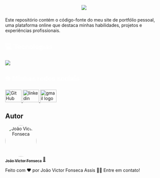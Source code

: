  <p align="center" >
    <img src="./public/gif.gif">
</p>

###

<p align="left">Este repositório contém o código-fonte do meu site de portfólio pessoal, uma plataforma online que destaca minhas habilidades, projetos e experiências profissionais.</p>

###

<h2 align="left" style="color:white;" >💻 Tecnologias </h2>

###

<div align="left">
  <a href="#">
    <img src="https://skillicons.dev/icons?i=git,js,react,tailwind,vite,github&theme=dark" />
  </a>
 
</div>

###

<h2 align="left" style="color:white;" >🌐 Minhas redes sociais</h2>

###


  <a href="https://github.com/joao-victor-fonseca" target="_blank">
    <img src="https://skillicons.dev/icons?i=github&theme=dark" width="52" height="40" alt="Git Hub"  />
  </a>
  <a href="https://www.linkedin.com/in/jo%C3%A3o-victor-fonseca-assis-b17516207/" target="_blank">
    <img src="https://skillicons.dev/icons?i=linkedin&theme=dark" width="52" height="40" alt="linkedin"   /> 
  </a>
  <a href="mailto:joaovictorfosecaassis@gmail.com" target="_blank">
    <img src="https://skillicons.dev/icons?i=gmail&theme=dark" width="52" height="40" alt="gmail logo"  />
  </a>


###

## Autor


<a href="https://github.com/account" align="center" >
 <img style="border-radius:50%" src="https://avatars.githubusercontent.com/u/84512746?v=4" width="100px;" alt="João Victor Fonseca" />
 <br />
 <sub><b>João Victor Fonseca</b></sub></a> <a href="https://github.com/joao-victor-fonseca" title="perfil">🚀
 </a>


Feito com ❤️ por João Victor Fonseca Assis 👋🏽 Entre em contato!
